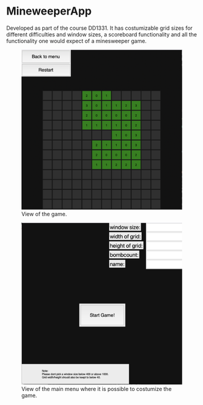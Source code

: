 # MineweeperApp

 Developed as part of the course DD1331. It has costumizable grid sizes for different difficulties and window sizes, a scoreboard functionality and all the functionality one would expect of a minesweeper game.

<figure>
    <img src="GameView.png"
        alt="">
    <figcaption>View of the game.</figcaption>
</figure>


<figure>
    <img src="MainMenu.png"
        alt="">
    <figcaption>View of the main menu where it is possible to costumize the game.</figcaption>
</figure>
